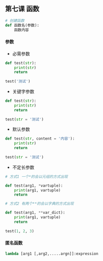 ## 第七课 函数

```python
# 创建函数
def 函数名(参数):
	函数内容
```

#### 参数

- 必需参数

```python
def test(str):
	print(str)
	return
  
test('测试')
```

- 关键字参数

```python
def test(str):
	print(str)
	return
    
test(str = '测试')
```

- 默认参数

```python
def test(str, content = '内容'):
	print(str)
	return
    
test(str = '测试')
```

- 不定长参数

```python
# 方式1 一个*的会以元组的方式出现

def test(arg1, *vartuple):
	print(arg1, vartuple)
	return

# 方式2 有两个**的会以字典的方式出现

def test(arg1, **var_dict):
	print(arg1, vartuple)
	return
    
test(1, 2, 3)
```



#### 匿名函数

```python
lambda [arg1 [,arg2,.....argn]]:expression
```

